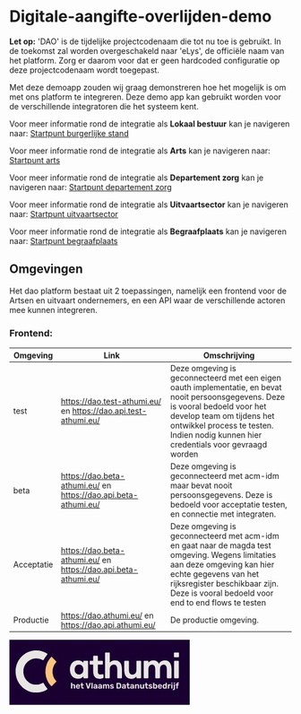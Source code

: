 # Digitale-aangifte-overlijden-demo
**Let op:** 'DAO' is de tijdelijke projectcodenaam die tot nu toe is gebruikt. In de toekomst zal worden overgeschakeld naar 'eLys', de officiële naam van het platform. Zorg er daarom voor dat er geen hardcoded configuratie op deze projectcodenaam wordt toegepast.

Met deze demoapp zouden wij graag demonstreren hoe het mogelijk is om met ons platform te integreren.
Deze demo app kan gebruikt worden voor de verschillende integratoren die het systeem kent. 

Voor meer informatie rond de integratie als **Lokaal bestuur** kan je navigeren naar: [Startpunt burgerlijke stand](burgerlijke-stand/doc/README.md)

Voor meer informatie rond de integratie als **Arts** kan je navigeren naar: [Startpunt arts](vaststelling/doc/README.md)

Voor meer informatie rond de integratie als **Departement zorg** kan je navigeren naar: [Startpunt departement zorg](departementzorg/doc/README.md)

Voor meer informatie rond de integratie als **Uitvaartsector** kan je navigeren naar: [Startpunt uitvaartsector](uitvaartsector/doc/README.md)

Voor meer informatie rond de integratie als **Begraafplaats** kan je navigeren naar: [Startpunt begraafplaats](begraafplaats/doc/README.md)

## Omgevingen

Het dao platform bestaat uit 2 toepassingen, namelijk een frontend voor de Artsen en uitvaart ondernemers, en een API waar de verschillende actoren mee kunnen integreren.

### Frontend:
| Omgeving | Link                                                           | Omschrijving                                                                                                                                                                                                                                          |
|----------|----------------------------------------------------------------|-------------------------------------------------------------------------------------------------------------------------------------------------------------------------------------------------------------------------------------------------------|
| test     | https://dao.test-athumi.eu/ en https://dao.api.test-athumi.eu/ | Deze omgeving is geconnecteerd met een eigen oauth implementatie, en bevat nooit persoonsgegevens. Deze is vooral bedoeld voor het develop team om tijdens het ontwikkel process te testen. Indien nodig kunnen hier credentials voor gevraagd worden |
| beta | https://dao.beta-athumi.eu/ en https://dao.api.beta-athumi.eu/ | Deze omgeving is geconnecteerd met acm-idm maar bevat nooit persoonsgegevens. Deze is bedoeld voor acceptatie testen, en connectie met integraten.                                                                                                    |
| Acceptatie | https://dao.beta-athumi.eu/ en https://dao.api.beta-athumi.eu/ | Deze omgeving is geconnecteerd met acm-idm en gaat naar de magda test omgeving. Wegens limitaties aan deze omgeving kan hier echte gegevens van het rijksregister beschikbaar zijn. Deze is vooral bedoeld voor end to end flows te testen            |
| Productie | https://dao.athumi.eu/ en https://dao.api.athumi.eu/ | De productie omgeving.                                                                                                                                                                                                                                |

![screenshot](static/athumi.jpg)